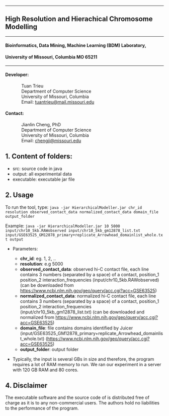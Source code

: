 ----------

## High Resolution and Hierachical Chromosome Modelling 

----------

#### Bioinformatics, Data Mining, Machine Learning (BDM) Laboratory, 
#### University of Missouri, Columbia MO 65211

----------

#### Developer: <br/>
&nbsp;&nbsp;&nbsp;&nbsp;&nbsp;&nbsp;&nbsp;&nbsp;&nbsp;&nbsp;&nbsp;&nbsp; Tuan Trieu <br>
&nbsp;&nbsp;&nbsp;&nbsp;&nbsp;&nbsp;&nbsp;&nbsp;&nbsp;&nbsp;&nbsp;&nbsp; Department of Computer Science <br/>
&nbsp;&nbsp;&nbsp;&nbsp;&nbsp;&nbsp;&nbsp;&nbsp;&nbsp;&nbsp;&nbsp;&nbsp; University of Missouri, Columbia <br/>
&nbsp;&nbsp;&nbsp;&nbsp;&nbsp;&nbsp;&nbsp;&nbsp;&nbsp;&nbsp;&nbsp;&nbsp; Email: tuantrieu@mail.missouri.edu <br/>

#### Contact: <br/>
&nbsp;&nbsp;&nbsp;&nbsp;&nbsp;&nbsp;&nbsp;&nbsp;&nbsp;&nbsp;&nbsp;&nbsp; Jianlin Cheng, PhD <br/>
&nbsp;&nbsp;&nbsp;&nbsp;&nbsp;&nbsp;&nbsp;&nbsp;&nbsp;&nbsp;&nbsp;&nbsp; Department of Computer Science <br/>
&nbsp;&nbsp;&nbsp;&nbsp;&nbsp;&nbsp;&nbsp;&nbsp;&nbsp;&nbsp;&nbsp;&nbsp; University of Missouri, Columbia <br/>
&nbsp;&nbsp;&nbsp;&nbsp;&nbsp;&nbsp;&nbsp;&nbsp;&nbsp;&nbsp;&nbsp;&nbsp; Email: chengji@missouri.edu <br/>





## 1. Content of folders:
- src: source code in java
- output: all experimental data
- executable: executable jar file

## 2. Usage ##

To run the tool, type: `java -jar HierarchicalModeller.jar chr_id resolution observed_contact_data normalized_contact_data domain_file output_folder` 

Example: `java -jar HierarchicalModeller.jar 10 5000 input/chr10_5kb.RAWobserved input/chr10_5kb_gm12878_list.txt input/GSE63525_GM12878_primary+replicate_Arrowhead_domainlist_whole.txt output` 


- Parameters:
	+ **chr_id**: eg. 1, 2, ..
	+ **resolution**: e.g 5000
	+ **observed_contact_data**: observed hi-C contact file, each line contains 3 numbers (separated by a space) of a contact, position_1 position_2 interaction_frequencies (input/chr10_5kb.RAWobserved)(can be downloaded from https://www.ncbi.nlm.nih.gov/geo/query/acc.cgi?acc=GSE63525)	
	+ **normalized_contact_data**: normalized hi-C contact file, each line contains 3 numbers (separated by a space) of a contact, position_1 position_2 interaction_frequencies (input/chr10_5kb_gm12878_list.txt) (can be downloaded and normalized from https://www.ncbi.nlm.nih.gov/geo/query/acc.cgi?acc=GSE63525)
	+ **domain_file**: file contains domains identified by Juicer (input/GSE63525_GM12878_primary+replicate_Arrowhead_domainlist_whole.txt) (https://www.ncbi.nlm.nih.gov/geo/query/acc.cgi?acc=GSE63525)	
	+ **output_folder**: output folder

- Typically, the input is several GBs in size and therefore, the program requires a lot of RAM memory to run. We ran our experiment in a server with 120 GB RAM and 80 cores. 

## 4. Disclaimer ##

The executable software and the source code of is distributed free of 
charge as it is to any non-commercial users. The authors hold no liabilities to 
the performance of the program.


